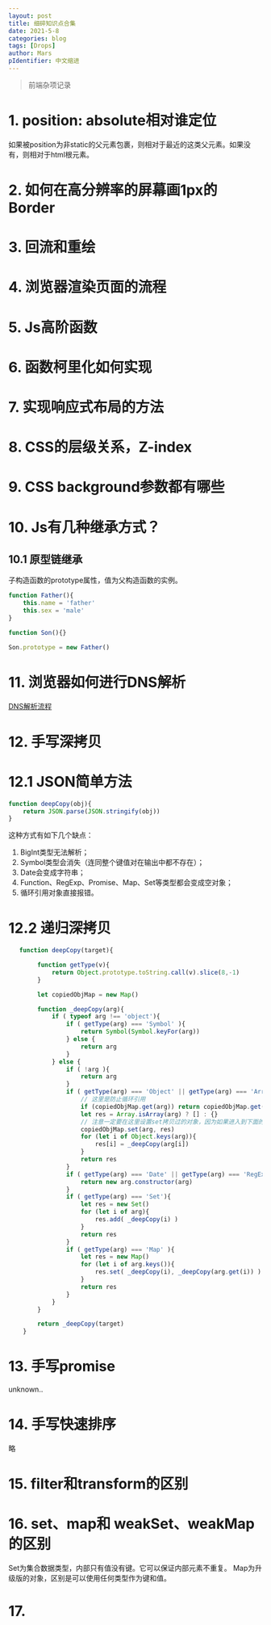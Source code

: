 ```yaml
---
layout: post
title: 细碎知识点合集
date: 2021-5-8
categories: blog
tags: [Drops]
author: Mars
pIdentifier: 中文缩进
---
```


> 前端杂项记录
>

# 1. position: absolute相对谁定位

如果被position为非static的父元素包裹，则相对于最近的这类父元素。如果没有，则相对于html根元素。

# 2. 如何在高分辨率的屏幕画1px的Border

# 3. 回流和重绘

# 4. 浏览器渲染页面的流程

# 5. Js高阶函数

# 6. 函数柯里化如何实现

# 7. 实现响应式布局的方法

# 8. CSS的层级关系，Z-index

# 9. CSS background参数都有哪些

# 10. Js有几种继承方式？

## 10.1 原型链继承

子构造函数的prototype属性，值为父构造函数的实例。

```js
function Father(){
    this.name = 'father'
    this.sex = 'male'
}

function Son(){}

Son.prototype = new Father()
```

# 11. 浏览器如何进行DNS解析

[DNS解析流程](./2021-5-21-DNS解析的流程.md)

# 12. 手写深拷贝

# 12.1 JSON简单方法

```js
function deepCopy(obj){
    return JSON.parse(JSON.stringify(obj))
}
```

这种方式有如下几个缺点：

1. BigInt类型无法解析；
2. Symbol类型会消失（连同整个键值对在输出中都不存在）；
3. Date会变成字符串；
4. Function、RegExp、Promise、Map、Set等类型都会变成空对象；
5. 循环引用对象直接报错。

# 12.2 递归深拷贝

```js
   function deepCopy(target){

        function getType(v){
            return Object.prototype.toString.call(v).slice(8,-1)
        }

        let copiedObjMap = new Map()

        function _deepCopy(arg){
            if ( typeof arg !== 'object'){
                if ( getType(arg) === 'Symbol' ){
                    return Symbol(Symbol.keyFor(arg))
                } else {
                    return arg
                }
            } else {
                if ( !arg ){
                    return arg
                }
                if ( getType(arg) === 'Object' || getType(arg) === 'Array'){
                    // 这里是防止循环引用
                    if (copiedObjMap.get(arg)) return copiedObjMap.get(arg)
                    let res = Array.isArray(arg) ? [] : {}
                    // 注意一定要在这里设置set拷贝过的对象，因为如果进入到下面的递归，就会执行循环拷贝了，导致栈溢出。
                    copiedObjMap.set(arg, res)
                    for (let i of Object.keys(arg)){
                        res[i] = _deepCopy(arg[i])
                    }
                    return res
                }
                if ( getType(arg) === 'Date' || getType(arg) === 'RegExp'){
                    return new arg.constructor(arg)
                }
                if ( getType(arg) === 'Set'){
                    let res = new Set()
                    for (let i of arg){
                        res.add( _deepCopy(i) )
                    }
                    return res
                }
                if ( getType(arg) === 'Map' ){
                    let res = new Map()
                    for (let i of arg.keys()){
                        res.set( _deepCopy(i), _deepCopy(arg.get(i)) )
                    }
                    return res
                }
            }
        }

        return _deepCopy(target)
    }
```

# 13. 手写promise

unknown..

# 14. 手写快速排序

略

# 15. filter和transform的区别

# 16. set、map和 weakSet、weakMap的区别

Set为集合数据类型，内部只有值没有键。它可以保证内部元素不重复。
Map为升级版的对象，区别是可以使用任何类型作为键和值。

# 17. <script>标签中defer和async属性的区别？

没有defer和async: 浏览器加载到script标签时，停止HTML解析，立即加载并执行script脚本，然后再恢复HTML的加载渲染；
defer: 浏览器加载到script标签时，立即异步加载JS脚本（解析完不立即执行），同时不停止HTML解析。等到页面所有元素解析完成后，再按顺序依次执行JS脚本。
async: 浏览器加载到script标签时，立即异步加载JS脚本，解析完就立即执行，不论HTML解析过程如何。

# 18. onevent和addEventListener有什么区别

DOM0 事件处理程序对一个事件只能绑定一个函数，后面的覆盖前面的。

DOM2 事件绑定addEventListener可以为同一个事件绑定多个处理函数，按绑定的先后顺序执行。
